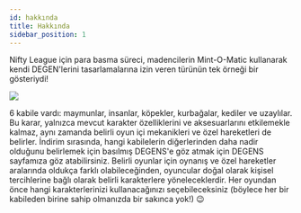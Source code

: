 ```yaml
---
id: hakkında
title: Hakkında
sidebar_position: 1
---
```


Nifty League için para basma süreci, madencilerin Mint-O-Matic kullanarak kendi DEGEN'lerini tasarlamalarına izin veren türünün tek örneği bir gösteriydi!

![](/img/mintomatic.gif)

6 kabile vardı: maymunlar, insanlar, köpekler, kurbağalar, kediler ve uzaylılar. Bu karar, yalnızca mevcut karakter özelliklerini ve aksesuarlarını etkilemekle kalmaz, aynı zamanda belirli oyun içi mekanikleri ve özel hareketleri de belirler. İndirim sırasında, hangi kabilelerin diğerlerinden daha nadir olduğunu belirlemek için basılmış DEGENS'e göz atmak için DEGENS sayfamıza göz atabilirsiniz. Belirli oyunlar için oynanış ve özel hareketler aralarında oldukça farklı olabileceğinden, oyuncular doğal olarak kişisel tercihlerine bağlı olarak belirli karakterlere yöneleceklerdir. Her oyundan önce hangi karakterlerinizi kullanacağınızı seçebileceksiniz (böylece her bir kabileden birine sahip olmanızda bir sakınca yok!) 😉
